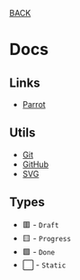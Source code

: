 [BACK](../)

# Docs

## Links

- [Parrot](https://cultofthepartyparrot.com)

## Utils

- [Git](../utils/git.js)
- [GitHub](../utils/github.js)
- [SVG](../utils/svg.html)

## Types

- 🟥 - `Draft`
- 🟨 - `Progress`
- 🟩 - `Done`
- ⬜️ - `Static`
 
 
 

